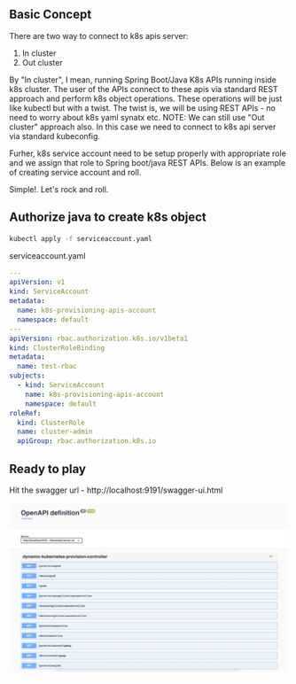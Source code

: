 ## Basic Concept

There are two way to connect to k8s apis server:
1. In cluster
2. Out cluster

By "In cluster", I mean, running Spring Boot/Java K8s APIs running inside k8s cluster. The user of the APIs connect to these apis via standard REST approach and perform k8s object operations. These operations will be just like kubectl but with a twist. The twist is, we will be using REST APIs - no need to worry about k8s yaml synatx etc.
NOTE: We can still use "Out cluster" approach also. In this case we need to connect to k8s api server via standard kubeconfig.

Furher, k8s service account need to be setup properly with appropriate role and we assign that role to Spring boot/java REST APIs. Below is an example of creating service account and roll.

Simple!. Let's rock and roll. 


## Authorize java to create k8s object

```bash
kubectl apply -f serviceaccount.yaml
```
serviceaccount.yaml
````yaml
---
apiVersion: v1
kind: ServiceAccount
metadata:
  name: k8s-provisioning-apis-account
  namespace: default
---
apiVersion: rbac.authorization.k8s.io/v1beta1
kind: ClusterRoleBinding
metadata:
  name: test-rbac
subjects:
  - kind: ServiceAccount
    name: k8s-provisioning-apis-account
    namespace: default
roleRef:
  kind: ClusterRole
  name: cluster-admin
  apiGroup: rbac.authorization.k8s.io
````

## Ready to play

Hit the swagger url - http://localhost:9191/swagger-ui.html

![alt text](k8sasservice.png)